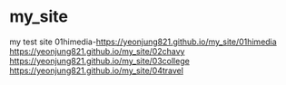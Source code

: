# my_site
my test site
01himedia-https://yeonjung821.github.io/my_site/01himedia <br>
https://yeonjung821.github.io/my_site/02chavy <br>
https://yeonjung821.github.io/my_site/03college <br>
https://yeonjung821.github.io/my_site/04travel <br>
